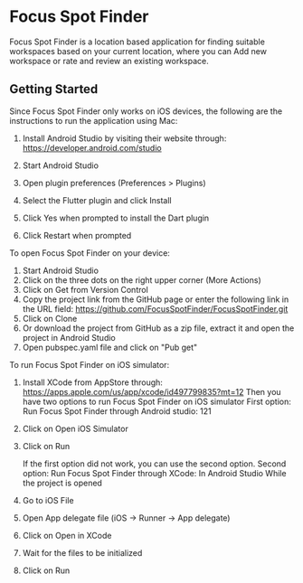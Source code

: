 # Focus Spot Finder

Focus Spot Finder is a location based application for finding suitable workspaces
based on your current location, where you can Add new workspace or rate and review an existing
workspace.


## Getting Started

Since Focus Spot Finder only works on iOS devices, the following are the instructions to run the application using Mac:

1.	Install Android Studio by visiting their website through: https://developer.android.com/studio
2.	Start Android Studio
3.	Open plugin preferences (Preferences > Plugins)
4.	Select the Flutter plugin and click Install

5.	Click Yes when prompted to install the Dart plugin
6.	Click Restart when prompted

To open Focus Spot Finder on your device:
1.	Start Android Studio
2.	Click on the three dots on the right upper corner (More Actions)
3.	Click on Get from Version Control
4.	Copy the project link from the GitHub page or enter the following link in the URL field: https://github.com/FocusSpotFinder/FocusSpotFinder.git
5.	Click on Clone
6.	Or download the project from GitHub as a zip file, extract it and open the project in Android Studio
7.	Open pubspec.yaml file and click on "Pub get"

To run Focus Spot Finder on iOS simulator:
1.	Install XCode from AppStore through: https://apps.apple.com/us/app/xcode/id497799835?mt=12
      Then you have two options to run Focus Spot Finder on iOS simulator
      First option: Run Focus Spot Finder through Android studio: 121  
1.	Click on Open iOS Simulator
2.	Click on Run 
      
      If the first option did not work, you can use the second option.
      Second option: Run Focus Spot Finder through XCode:
      In Android Studio While the project is opened
1.	Go to iOS File
2.	Open App delegate file (iOS -> Runner -> App delegate)
3.	Click on Open in XCode
4.	Wait for the files to be initialized
5.	Click on Run 



